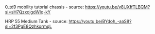 0_td9 mobility tutorial chassis - source: https://youtu.be/v8UXffTLBQM?si=sH7QzxojgdWlq-kY

HRP 55 Medium Tank - source: https://youtu.be/BYdoh_-aaS8?si=2f3PgE8QzhkormqL